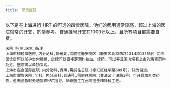 ```yaml
---
title: 昂贵医院
---
```


以下是在上海进行 HRT 的可选的昂贵医院。他们的费用通常较高，超过上海的医院惯常的开支，酌情参考。普通挂号开支在1000元以上。且所有项目都需要自费。

```csv
医院,科室,医生,备注
上海市和睦家医院,内分泌科,赖雁妮,需前往静安院区（静安区北京西路1314和1320号）初次面诊后可以加护士台微信，后续可以直接定期约抽血、续药。可以开具国内没有上市的激素药物处方，医院可以单独采购。
上海市嘉会国际医院,内分泌科,庞璨,需前往总院（徐汇区桂平路689号），较为偏远。
上海市曜影医院,全科、内分泌科,普通号,需前往总院（黄浦区宁波路1号）可开具激素类药物，但无法暂时无法提供HRT指导。陆峥医生在此院担任精神科主任。
```
